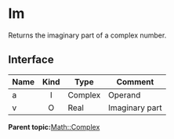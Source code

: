 # Im

Returns the imaginary part of a complex number.

## Interface

|Name|Kind|Type|Comment|
|----|:--:|----|-------|
|a|I|Complex|Operand|
|v|O|Real|Imaginary part|

**Parent topic:**[Math::Complex](../../libraries/complex/math_complex.md)

